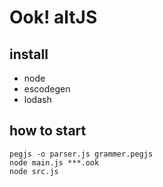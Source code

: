 # Ook! altJS

## install

+ node
+ escodegen
+ lodash

## how to start

```
pegjs -o parser.js grammer.pegjs
node main.js ***.ook
node src.js
```
